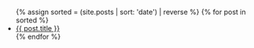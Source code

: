<ul class="postlist">
  {% assign sorted = (site.posts | sort: 'date') | reverse %}
  {% for post in sorted %}
    <li>
      <a href="{{ post.url }}">{{ post.title }}</a>
    </li>
  {% endfor %}
</ul>
